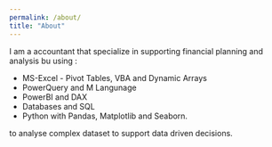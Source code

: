 ```yaml
---
permalink: /about/
title: "About"
---
```


<p>I am a accountant that specialize in supporting financial planning and analysis bu using :<p> 
<ul>
<li>MS-Excel - Pivot Tables, VBA and Dynamic Arrays </li>
<li>PowerQuery and M Langunage</li>
<li>PowerBI and DAX</li>
<li>Databases and SQL</li>
<li>Python with Pandas, Matplotlib and Seaborn.</li>
</ul>
<p>to analyse complex dataset to support data driven decisions.<p>

